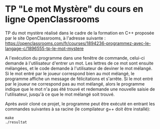 # TP "Le mot Mystère" du cours en ligne OpenClassrooms

TP du mot mystère réalisé dans le cadre de la formation en C++ proposée par le
site OpenClassrooms, à l'adresse suivante : https://openclassrooms.com/fr/courses/1894236-programmez-avec-le-langage-c/1896555-tp-le-mot-mystere

A l'exécution du programme dans une fenêtre de commande, celui-ci demande à l'utilisateur
d'entrer un mot. Les lettres de ce mot sont ensuite mélangées, et le code demande à
l'utilisateur de deviner le mot mélangé.
<br />
Si le mot entré par le joueur correspond
bien au mot mélangé, le programme affiche un message de félicitations et s'arrête.
Si le mot entré par le joueur ne correspond pas au mot mélangé, alors le programme
indique que le mot n'a pas été trouvé et redemande une nouvelle saisie de l'utilisateur,
jusqu'à ce que le mot mélangé soit trouvé.

Après avoir cloné ce projet, le programme peut être exécuté en entrant les commandes suivantes
à sa racine (le compilateur g++ doit être installé):
```
make
./resultat
```
